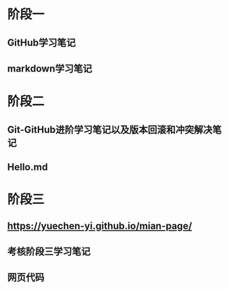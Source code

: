 阶段一
=======
GitHub学习笔记
--------------
markdown学习笔记
----------------
阶段二
======
Git-GitHub进阶学习笔记以及版本回滚和冲突解决笔记
-----------------------------------------------
Hello.md
---------
阶段三
======
https://yuechen-yi.github.io/mian-page/
---------------------------------------
考核阶段三学习笔记
-----------------
网页代码
-------

